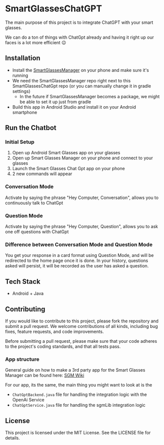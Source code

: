 # SmartGlassesChatGPT

The main purpose of this project is to integrate ChatGPT with your smart glasses.

We can do a ton of things with ChatGpt already and having it right up our faces is a lot more efficient 😉

## Installation

- Install the [SmartGlassesManager](https://github.com/TeamOpenSmartGlasses/SmartGlassesManager) on your phone and make sure it's running
- We need the SmartGlassesManager repo right next to this SmartGlassesChatGpt repo (or you can manually change it in gradle settings)
  - In the future if SmartGlassesManager becomes a package, we might be able to set it up just from gradle
- Build this app in Android Studio and install it on your Android smartphone

## Run the Chatbot

### Initial Setup

1. Open up Android Smart Glasses app on your glasses
2. Open up Smart Glasses Manager on your phone and connect to your glasses
3. Launch the Smart Glasses Chat Gpt app on your phone
4. 2 new commands will appear

### Conversation Mode

Activate by saying the phrase "Hey Computer, Conversation", allows you to continuously talk to ChatGpt

### Question Mode

Activate by saying the phrase "Hey Computer, Question", allows you to ask one off questions with ChatGpt

### Difference between Conversation Mode and Question Mode

You get your response in a card format using Question Mode, and will be redirected to the home page once it is done.
In your history, questions asked will persist, it will be recorded as the user has asked a question.

## Tech Stack

- Android + Java

## Contributing

If you would like to contribute to this project, please fork the repository and submit a pull request. We welcome contributions of all kinds, including bug fixes, feature requests, and code improvements.

Before submitting a pull request, please make sure that your code adheres to the project's coding standards, and that all tests pass.

### App structure

General guide on how to make a 3rd party app for the Smart Glasses Manager can be found here: [SGM Wiki](https://github.com/TeamOpenSmartGlasses/SmartGlassesManager/wiki)

For our app, its the same, the main thing you might want to look at is the

- ```ChatGptBackend.java``` file for handling the integration logic with the OpenAi Service
- ```ChatGptService.java``` file for handling the sgmLib integration logic

## License

This project is licensed under the MIT License. See the LICENSE file for details.
